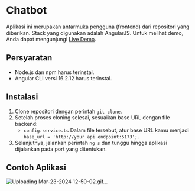 # Chatbot

Aplikasi ini merupakan antarmuka pengguna (frontend) dari repositori yang diberikan. Stack yang digunakan adalah AngularJS. Untuk melihat demo, Anda dapat mengunjungi [Live Demo](http://128.199.177.206:5050/).

## Persyaratan
- Node.js dan npm harus terinstal.
- Angular CLI versi 16.2.12 harus terinstal.

## Instalasi 
1. Clone repositori dengan perintah `git clone`.
2. Setelah proses cloning selesai, sesuaikan base URL dengan file backend:
    - `config.service.ts`
    Dalam file tersebut, atur base URL kamu menjadi `base_url = 'http://your api endpoint:5173';`.
3. Selanjutnya, jalankan perintah `ng s` dan tunggu hingga aplikasi dijalankan pada port yang ditentukan.

## Contoh Aplikasi
![Uploading Mar-23-2024 12-50-02.gif…]()
